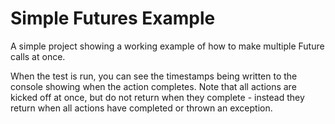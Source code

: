 # Simple Futures Example
A simple project showing a working example of how to make multiple Future calls at once.

When the test is run, you can see the timestamps being written to the console showing when the action completes. Note that all actions are kicked off at once, but do not return when they complete - instead they return when all actions have completed or thrown an exception.
